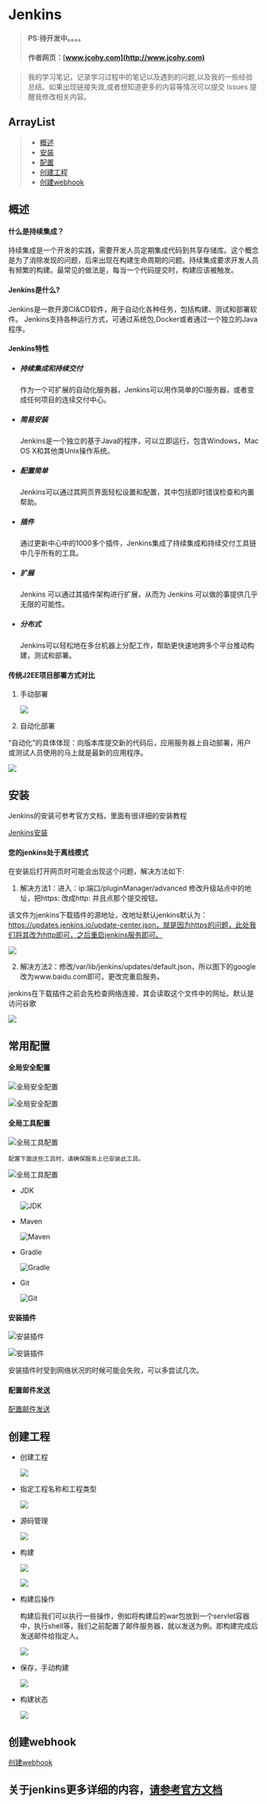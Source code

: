 
# Jenkins
> #### PS:待开发中。。。。
> #### 作者网页：[www.jcohy.com](http://www.jcohy.com)  	

>  我的学习笔记，记录学习过程中的笔记以及遇到的问题,以及我的一些经验总结。如果出现链接失效,或者想知道更多的内容等情况可以提交 Issues 提醒我修改相关内容。

## ArrayList
> * [概述](#gaishu)
> * [安装](#install)
> * [配置](#config)
> * [创建工程](#create)
> * [创建webhook](#webhook)

<p id="gaishu"></p>

##  概述

####  什么是持续集成？

持续集成是一个开发的实践，需要开发人员定期集成代码到共享存储库。这个概念是为了消除发现的问题，后来出现在构建生命周期的问题。持续集成要求开发人员有频繁的构建。最常见的做法是，每当一个代码提交时，构建应该被触发。

#### Jenkins是什么?
Jenkins是一款开源CI&CD软件，用于自动化各种任务，包括构建、测试和部署软件。
Jenkins支持各种运行方式，可通过系统包,Docker或者通过一个独立的Java程序。

#### Jenkins特性

- ##### 持续集成和持续交付

  作为一个可扩展的自动化服务器，Jenkins可以用作简单的CI服务器，或者变成任何项目的连续交付中心。

- ##### 简易安装

  Jenkins是一个独立的基于Java的程序，可以立即运行，包含Windows，Mac OS X和其他类Unix操作系统。

- ##### 配置简单

  Jenkins可以通过其网页界面轻松设置和配置，其中包括即时错误检查和内置帮助。

- ##### 插件

  通过更新中心中的1000多个插件，Jenkins集成了持续集成和持续交付工具链中几乎所有的工具。

- ##### 扩展

  Jenkins 可以通过其插件架构进行扩展，从而为 Jenkins 可以做的事提供几乎无限的可能性。

- ##### 分布式

  Jenkins可以轻松地在多台机器上分配工作，帮助更快速地跨多个平台推动构建，测试和部署。
  
#### 传统J2EE项目部署方式对比

1. 手动部署

   ![](https://github.com/jiachao23/jcohy-study-sample/blob/master/jcohy-study-utils/image/jenkins01.jpg)

2. 自动化部署

“自动化”的具体体现：向版本库提交新的代码后，应用服务器上自动部署，用户
或测试人员使用的马上就是最新的应用程序。

![](https://github.com/jiachao23/jcohy-study-sample/blob/master/jcohy-study-utils/image/jenkins02.jpg)


<p id="install"></p>

## 安装

Jenkins的安装可参考官方文档，里面有很详细的安装教程

[Jenkins安装](https://jenkins.io/zh/doc/book/installing/)

#### 您的jenkins处于离线模式

在安装后打开网页时可能会出现这个问题，解决方法如下:

1. 解决方法1：进入：ip:端口/pluginManager/advanced 修改升级站点中的地址，把https: 改成http: 并且点那个提交按钮。

  该文件为jenkins下载插件的源地址，改地址默认jenkins默认为：https://updates.jenkins.io/update-center.json，就是因为https的问题，此处我们将其改为http即可，之后重启jenkins服务即可。

  ![](https://github.com/jiachao23/jcohy-study-sample/blob/master/jcohy-study-utils/image/jenkins03.jpg)

2. 解决方法2：修改/var/lib/jenkins/updates/default.json，所以图下的google改为www.baidu.com即可，更改完重启服务。

  jenkins在下载插件之前会先检查网络连接，其会读取这个文件中的网址。默认是访问谷歌

![](https://github.com/jiachao23/jcohy-study-sample/blob/master/jcohy-study-utils/image/jenkins04.jpg)

<p id="config"></p>

## 常用配置

#### 全局安全配置

![全局安全配置](https://github.com/jiachao23/jcohy-study-sample/blob/master/jcohy-study-utils/image/jenkins05.jpg)

![全局安全配置](https://github.com/jiachao23/jcohy-study-sample/blob/master/jcohy-study-utils/image/jenkins06.jpg)

#### 全局工具配置

![全局工具配置](https://github.com/jiachao23/jcohy-study-sample/blob/master/jcohy-study-utils/image/jenkins12.jpg)

	配置下面这些工具时，请确保服务上已安装此工具。

![全局工具配置](https://github.com/jiachao23/jcohy-study-sample/blob/master/jcohy-study-utils/image/jenkins07.jpg)

 * JDK

   ![JDK](https://github.com/jiachao23/jcohy-study-sample/blob/master/jcohy-study-utils/image/jenkins08.jpg)

 * Maven

   ![Maven](https://github.com/jiachao23/jcohy-study-sample/blob/master/jcohy-study-utils/image/jenkins10.jpg)

 * Gradle

   ![Gradle](https://github.com/jiachao23/jcohy-study-sample/blob/master/jcohy-study-utils/image/jenkins09.jpg)

 * Git

	![Git](https://github.com/jiachao23/jcohy-study-sample/blob/master/jcohy-study-utils/image/jenkins11.jpg)
	
#### 安装插件

![安装插件](https://github.com/jiachao23/jcohy-study-sample/blob/master/jcohy-study-utils/image/jenkins13.jpg)

![安装插件](https://github.com/jiachao23/jcohy-study-sample/blob/master/jcohy-study-utils/image/jenkins14.jpg)

安装插件时受到网络状况的时候可能会失败，可以多尝试几次。

#### 配置邮件发送

[配置邮件发送](http://www.cnblogs.com/imyalost/p/8781759.html)

<p id="create"></p>

## 创建工程

 * 创建工程

   ![](https://github.com/jiachao23/jcohy-study-sample/blob/master/jcohy-study-utils/image/jenkins15.jpg)

 * 指定工程名称和工程类型

   ![](https://github.com/jiachao23/jcohy-study-sample/blob/master/jcohy-study-utils/image/jenkins16.jpg)

 * 源码管理

   ![](https://github.com/jiachao23/jcohy-study-sample/blob/master/jcohy-study-utils/image/jenkins17.jpg)

 * 构建

   ![](https://github.com/jiachao23/jcohy-study-sample/blob/master/jcohy-study-utils/image/jenkins18.jpg)

   ![](https://github.com/jiachao23/jcohy-study-sample/blob/master/jcohy-study-utils/image/jenkins20.jpg)

 * 构建后操作

   构建后我们可以执行一些操作，例如将构建后的war包放到一个servlet容器中，执行shell等，我们之前配置了邮件服务器，就以发送为例。即构建完成后发送邮件给指定人。

   ![](https://github.com/jiachao23/jcohy-study-sample/blob/master/jcohy-study-utils/image/jenkins0719.jpg)

 * 保存，手动构建

   ![](https://github.com/jiachao23/jcohy-study-sample/blob/master/jcohy-study-utils/image/jenkins21.jpg)

 * 构建状态

   ![](https://github.com/jiachao23/jcohy-study-sample/blob/master/jcohy-study-utils/image/jenkins22.jpg)
   
<p id="webhook"></p>

## 创建webhook

[创建webhook](https://blog.csdn.net/boling_cavalry/article/details/78943061)



## 关于jenkins更多详细的内容，[请参考官方文档](https://jenkins.io/zh/doc/)